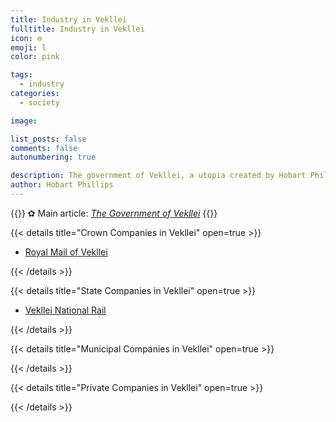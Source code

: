 ```yaml
---
title: Industry in Vekllei
fulltitle: Industry in Vekllei
icon: ⚙️
emoji: l
color: pink

tags: 
  - industry
categories:
  - society

image:

list_posts: false
comments: false
autonumbering: true

description: The government of Vekllei, a utopia created by Hobart Phillips.
author: Hobart Phillips
---
```

{{<hint>}}
✿ Main article: *[The Government of Vekllei](/utopia/society/state/government/parliaments)*
{{</hint>}}

{{< details title="Crown Companies in Vekllei" open=true >}}

* [Royal Mail of Vekllei](/mail/)

{{< /details >}}

{{< details title="State Companies in Vekllei" open=true >}}

* [Vekllei National Rail](/rail/)

{{< /details >}}

{{< details title="Municipal Companies in Vekllei" open=true >}}

{{< /details >}}

{{< details title="Private Companies in Vekllei" open=true >}}

{{< /details >}}
